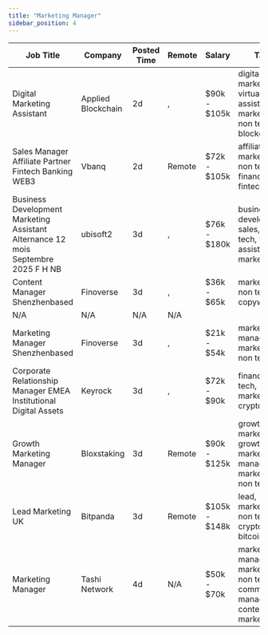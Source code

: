 ```yaml
---
title: "Marketing Manager"
sidebar_position: 4
---
```


| Job Title | Company | Posted Time | Remote | Salary | Tags | Apply Link |
|-----------|---------|-------------|--------|--------|------|------------|
| Digital Marketing Assistant | Applied Blockchain | 2d | , | $90k - $105k | digital marketing, virtual assistant, marketing, non tech, blockchain | [Apply](https://web3.career/digital-marketing-assistant-appliedblockchain/101704) |
| Sales Manager Affiliate Partner Fintech Banking WEB3 | Vbanq | 2d | Remote | $72k - $105k | affiliate, marketing, non tech, finance, fintech | [Apply](https://web3.career/sales-manager-affiliate-partner-fintech-banking-web3-vbanq/101703) |
| Business Development Marketing Assistant Alternance 12 mois Septembre 2025 F H NB | ubisoft2 | 3d | , | $76k - $180k | business development, sales, non tech, virtual assistant, marketing | [Apply](https://web3.career/business-development-marketing-assistant-alternance-12-mois-septembre-2025-f-h-nb-ubisoft2/101657) |
| Content Manager Shenzhenbased | Finoverse | 3d | , | $36k - $65k | marketing, non tech, copywriting | [Apply](https://web3.career/content-manager-shenzhen-based-finoverse/101651) |
| N/A | N/A | N/A | N/A |  |  | [Apply](https://web3.career/metana) |
| Marketing Manager Shenzhenbased | Finoverse | 3d | , | $21k - $54k | marketing manager, marketing, non tech | [Apply](https://web3.career/marketing-manager-shenzhen-based-finoverse/101650) |
| Corporate Relationship Manager EMEA Institutional Digital Assets | Keyrock | 3d | , | $72k - $90k | finance, non tech, marketing, crypto, defi | [Apply](https://web3.career/corporate-relationship-manager-emea-institutional-digital-assets-keyrock/101621) |
| Growth Marketing Manager | Bloxstaking | 3d | Remote | $90k - $125k | growth marketing, growth, marketing manager, marketing, non tech | [Apply](https://web3.career/growth-marketing-manager-bloxstaking/101616) |
| Lead Marketing UK | Bitpanda | 3d | Remote | $105k - $148k | lead, marketing, non tech, crypto, bitcoin | [Apply](https://web3.career/lead-marketing-uk-bitpanda/101610) |
| Marketing Manager | Tashi Network | 4d | N/A | $50k - $70k | marketing manager, marketing, non tech, community manager, content marketing | [Apply](https://web3.career/marketing-manager-tashi-network/101549) |
